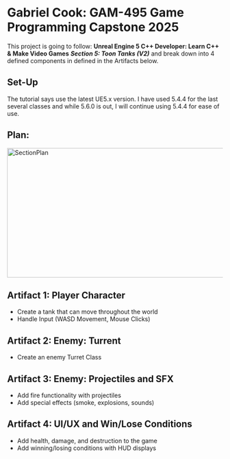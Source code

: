 # Gabriel Cook: GAM-495 Game Programming Capstone 2025

This project is going to follow: **Unreal Engine 5 C++ Developer: Learn C++ & Make Video Games** ***Section 5: Toon Tanks (V2)*** and break down into 4 defined components in defined in the Artifacts below.

## Set-Up
The tutorial says use the latest UE5.x version. I have used 5.4.4 for the last several classes and while 5.6.0 is out, I will continue using 5.4.4 for ease of use.

## Plan:
<img width="553" height="302" alt="SectionPlan" src="https://github.com/user-attachments/assets/23c6741c-3edc-4b5b-8330-55b5ec89a22a" />

## Artifact 1: Player Character
- Create a tank that can move throughout the world
- Handle Input (WASD Movement, Mouse Clicks)


## Artifact 2: Enemy: Turrent
- Create an enemy Turret Class

## Artifact 3: Enemy: Projectiles and SFX
- Add fire functionality with projectiles
- Add special effects (smoke, explosions, sounds)


## Artifact 4: UI/UX and Win/Lose Conditions
- Add health, damage, and destruction to the game
- Add winning/losing conditions with HUD displays



